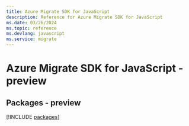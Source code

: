 ```yaml
---
title: Azure Migrate SDK for JavaScript
description: Reference for Azure Migrate SDK for JavaScript
ms.date: 03/26/2024
ms.topic: reference
ms.devlang: javascript
ms.service: migrate
---
```

# Azure Migrate SDK for JavaScript - preview
## Packages - preview
[!INCLUDE [packages](migrate-index.md)]